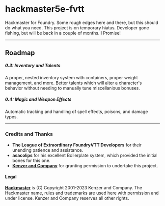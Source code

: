 # hackmaster5e-fvtt

Hackmaster for Foundry. Some rough edges here and there, but this should do what you need. This project is on temporary hiatus. Developer gone fishing, but will be back in a couple of months. I Promise!

----
## Roadmap
##### 0.3: Inventory and Talents
A proper, nested inventory system with containers, proper weight management, and more. Better talents which will alter a character's behavior without needing to manually tune miscellanious bonuses.

##### 0.4: Magic and Weapon Effects
Automatic tracking and handling of spell effects, poisons, and damage types.

----
### Credits and Thanks
- **The League of Extraordinary FoundryVTT Developers** for their unending patience and assistance.
- **asacolips** for his excellent Boilerplate system, which provided the initial bones for this one.
- **[Kenzer and Company](https://kenzerco.com/)** for granting permission to undertake this project.

#### Legal
**[Hackmaster](https://kenzerco.com/hackmaster/)** is (C) Copyright 2001-2023 Kenzer and Company.  The Hackmaster name, rules and trademarks are used here with permission and under license.  Kenzer and Company reserves all other rights.
